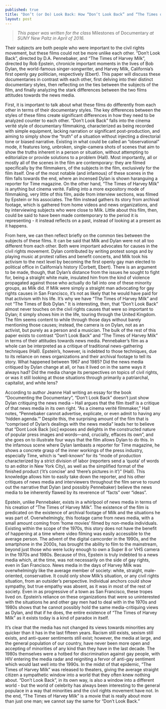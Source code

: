 ```yaml
---
published: true
title: "Don’t (or Do) Look Back: How “Don’t Look Back” and “The Times of Harvey Milk” Handle the News Media"
layout: post
---
```



> _This paper was written for the class_ Milestones of Documentary _at SUNY New Paltz in April of 2016._

Their subjects are both people who were important to the civil rights movement, but these films could not be more unlike each other. “Don’t Look Back”, directed by D.A. Pennebaker, and “The Times of Harvey Milk”, directed by Rob Epstein, chronicle important moments in the lives of Bob Dylan, the world-famous singer-songwriter, and Harvey Milk, California’s first openly gay politician, respectively (Ebert). This paper will discuss these documentaries in contrast with each other, first delving into their distinct documentary styles, then reflecting on the ties between the subjects of the film, and finally analyzing the stark differences between the two films attitudes towards the news media.

First, it is important to talk about what these films do differently from each other in terms of their documentary styles. The key differences between the styles of these films create significant differences in how they need to be analyzed counter to each other. “Don’t Look Back” falls into the cinema verité style of documentary filmmaking, characterized as being recorded with simple equipment, lacking narration or significant post-production, and aiming to simply show the “truth” of a situation without injecting a directorial tone or biased narrative. Existing in what could be called an “observational” mode, it features long, unbroken, single-camera shots of scenes that aim to show the truths inherent in a person or situation, without attempting to editorialize or provide solutions to a problem (Hall). Most importantly, all or mostly all of the scenes in the film are contemporary: they are filmed specifically by the filmmakers, of the subjects in the film, exclusively for the film itself. One of the most notable (and infamous) of these scenes in the film falls towards the end, where an incensed Dylan is shown haranguing a reporter for Time magazine. On the other hand, “The Times of Harvey Milk" is anything but cinema verité. Falling into a more expository mode of filmmaking, very little of this film, aside from interview sections, was filmed by Epstein or his associates. The film instead gathers its story from archival footage, which is gathered from home videos and news organizations, and by interviewing subjects who were close to Milk. Little about this film, then, could be said to have been made contemporary to the period it is representing - it instead reflects on a past, instead of looking at a present as it happens. 

From here, we can then reflect briefly on the common ties between the subjects of these films. It can be said that Milk and Dylan were not all too different from each other. Both were important advocates for causes in the civil rights movement. Dylan contributed by writing protest songs and by playing music at protest rallies and benefit concerts, and Milk took his activism to the next level by becoming the first openly gay man elected to political office in California’s history (Corbett, Ebert). There is an argument to be made, though, that Dylan’s distance from the issues he sought to fight for, being a straight white male, insulated him from the kind of violence propagated against those who actually do fall into one of these minority groups, as Milk did. If Milk were simply a straight man advocating for gay rights causes in San Francisco, it’s not as likely that he would have paid for that activism with his life. It’s why we have “The Times of Harvey Milk” and not “The Times of Bob Dylan.” It is interesting, then, that “Don’t Look Back” almost never touches on the civil rights causes that were so important to Dylan; it simply shows him in the life, touring through the United Kingdom. The film seems content to while through those days without barely mentioning those causes; instead, the camera is on Dylan, not as an activist, but purely as a person and a musician. 
The bulk of the rest of this paper exists to contrast “Don’t Look Back” and “The Times of Harvey Milk” in terms of their attitudes towards news media. Pennebaker’s film as a whole can be interpreted as a critique of traditional news-gathering techniques (Hall). Epstein’s, however, is indebted to those techniques, due to its reliance on news organizations and their archival footage to tell its story. What happened between 1967 and 1985? Did the news media critiqued by Dylan change at all, or has it lived on in the same ways it always had? Did the media change its perspectives on topics of civil rights, or was it still looking at those situations through primarily a patriarchal, capitalist, and white lens?

According to author Jeanne Hall writing an essay for the book “Documenting the Documentary”, “Don’t Look Back” doesn’t just show Dylan critiquing the news media – Hall argues that the film itself is a critique of that news media in its own right. “As a cinema verité filmmaker,” Hall notes, “Pennebaker cannot advertise, explicate, or even admit to having any ‘hidden agenda.’” Despite this, the surprising amount of the film that is “comprised of Dylan’s dealings with the news media” leads her to believe that “Dont Look Back [sic] exposes and delights in the constructed nature of popular press images and words—and, crucially, effaces its own”, and she goes on to illustrate four ways that the film allows Dylan to do this. In the infamous scene where Dylan lambasts a reporter for Time magazine, he shows a concrete grasp of the inner workings of the press industry, especially Time, which is “well-known” for its “mode of production characterized by a strict division of labor (reporters send a ‘quota’ of words to an editor in New York City), as well as the simplified format of the finished product (‘it’s concise’ and ‘there’s pictures in it’)” (Hall). This knowledge allows him to easily take down the reporter, and his other critiques of news media and interviewers throughout the film serve to round out the narrative that Dylan (and possibly Pennebaker) believe the news media to be inherently flawed by its reverence of “facts” over “ideas”.

Epstein, unlike Pennebaker, exists in a whirlpool of news media in terms of his creation of “The Times of Harvey Milk”. The existence of the film is predicated on the existence of archival footage of Milk and the situations he was part of. Overwhelmingly, this footage came from news media, with a small amount coming from ‘home movies’ filmed by non-media individuals. Existing within the scope of the 1970s, this story does not have the benefit of happening at a time where video filming was easily accessible to the average person. The advent of the digital camcorder in the 1990s, and the smartphone in the 2000s, has brought the ability to film to the mainstream, beyond just those who were lucky enough to own a Super 8 or VHS camera in the 1970s and 1980s. Because of this, Epstein is truly indebted to a news media which, at the time, was not necessarily on the side of gay rights, even in San Francisco. News media in the days of Harvey Milk was overwhelmingly like the average member of society: white, straight, male-oriented, conservative. It could only show Milk’s situation, or any civil rights situation, from an outsider’s perspective. Individual anchors could show sympathy, but true empathy was absent, as it was in most of the rest of society. Even in as progressive of a town as San Francisco, these tropes lived on. Epstein’s reliance on these organizations that were so uninterested with the situations he and other gay men had to deal with in the 1970s and 1980s shows that he cannot possibly hold the same media-critiquing views as Dylan, and that if he does, the entire existence of “The Times of Harvey Milk” as it exists today is a kind of paradox in itself.

It’s clear that the media has not changed its views towards minorities any quicker than it has in the last fifteen years. Racism still exists, sexism still exists, and anti-queer sentiments still exist; however, the media at large, and the general population of our country, have never been more open and accepting of minorities of any kind than they have in the last decade. The 1980s themselves were a hotbed for discrimination against gay people, with HIV entering the media radar and reigniting a fervor of anti-gay sentiment which would last well into the 1990s. In the midst of that epidemic, “The Times of Harvey Milk” was released to theaters, giving the average straight citizen a sympathetic window into a world that they often knew nothing about. “Don’t Look Back”, in its own way, is also a window into a different world - but the world of celebrity has always been interesting to the general populace in a way that minorities and the civil rights movement have not. In the end, “The Times of Harvey Milk” is a movie that is really about more than just one man; we cannot say the same for “Don’t Look Back.”
